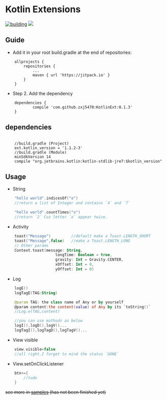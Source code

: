 
# Kotlin Extensions
[![building](https://img.shields.io/travis/USER/REPO.svg)]()
[![](https://jitpack.io/v/zxj5470/KotlinExt.svg)](https://jitpack.io/#zxj5470/KotlinExt)
## Guide
- Add it in your root build.gradle at the end of repositories:
````
    allprojects {
        repositories {
            ...
            maven { url 'https://jitpack.io' }
        }
    }
````
- Step 2. Add the dependency
````
    dependencies {
            compile 'com.github.zxj5470:KotlinExt:0.1.3'
    }
````

## dependencies
```

    //build.gradle (Project)
    ext.kotlin_version = '1.1.2-3'
    //build.gradle (Module)
    minSdkVersion 14
    compile "org.jetbrains.kotlin:kotlin-stdlib-jre7:$kotlin_version"
```
## Usage
- String
```kotlin
    "hello world".indicesOf("o")
    //return a list of Integer and contains `4` and `7`

    "hello world".countTimes("o")
    //return `2` Cuz letter `o` appear twice.
```
- Activity
```kotlin
    toast("Message")         //default make a Toast.LENGTH_SHORT
    toast("Message",false)   //make a Toast.LENGTH_LONG
    // Other params
    Context.toast(message: String,
                      longTime: Boolean = true,
                      gravity: Int = Gravity.CENTER,
                      xOffset: Int = 0,
                      yOffset: Int = 0)
```
- Log
```kotlin
    logE()
    logTagE(TAG:String)

    @param TAG: the class name of Any or by yourself
    @param content:the content(value) of Any by its `toString()`
    //Log.e(TAG,content)

    //you can use mathods as below
    logI(),logD(),logV()...
    logTagI(),logTagD(),logTagV()...
```
- View visible
```kotlin
    view.visible=false
    //all right.I forget to mind the status `GONE`
```
- View.setOnClickListener
```kotlin
    btn+={
        //todo
    }
```
~~see more in [samples](https://github.com/zxj5470/KotlinExt/blob/master/readme.md)     (has not been finished yet)~~
